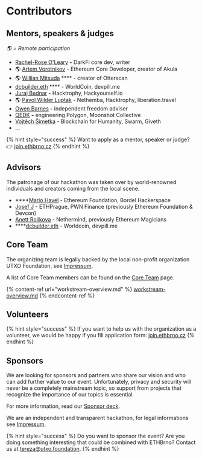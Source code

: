 # Contributors

## Mentors, speakers & judges

_🌎  = Remote participation_

* [Rachel-Rose O'Leary](https://twitter.com/lunar\_mining) **-** DarkFi core dev, writer
* 🌎 [Artem Vorotnikov](https://twitter.com/vorot93) - Ethereum Core Developer, creator of Akula
* 🌎 [Willian Mitsuda](https://twitter.com/wmitsuda) **** - creator of Otterscan
* [dcbuilder.eth](https://twitter.com/DCbuild3r) **** - WorldCoin, devpill.me
* [Juraj Bednar](https://twitter.com/jurbed) **-** Hacktrophy, Hackyourself.io
* 🌎 [Pavol Wilder Luptak](https://twitter.com/wilderko) - Nethemba, Hacktrophy, liberation.travel
* [Owen Barnes](https://twitter.com/temporalwave) **-** independent freedom adviser
* [QEDK](https://twitter.com/qedk\_) **-** engineering Polygon, Moonshot Collective
* [Vojtěch Šimetka](https://twitter.com/vojtechsimetka) - Blockchain for Humanity, Swarm, Giveth
* ...

{% hint style="success" %}
Want to apply as a mentor, speaker or judge? 👉 [join.ethbrno.cz](https://join.ethbrno.cz/)
{% endhint %}

## Advisors

The patronage of our hackathon was taken over by world-renowned individuals and creators coming from the local scene.

* ****[Mario Havel](https://twitter.com/TMIYChao) - Ethereum Foundation, Bordel Hackerspace
* [Josef J](https://twitter.com/JosefJ\_) - ETHPrague, PWN Finance (previously Ethereum Foundation & Devcon)
* [Anett Rolikova](https://twitter.com/AnettRolikova) - Nethermind, previously Ethereum Magicians
* ****[dcbuilder.eth](https://twitter.com/DCbuild3r) - Worldcoin, devpill.me

## Core Team

The organizing team is legally backed by the local non-profit organization UTXO Foundation, see [Impressum](../impressum.md).

A list of Core Team members can be found on the [Core Team](workstream-overview.md) page.

{% content-ref url="workstream-overview.md" %}
[workstream-overview.md](workstream-overview.md)
{% endcontent-ref %}

## Volunteers

{% hint style="success" %}
If you want to help us with the organization as a volunteer, we would be happy if you fill application form: [join.ethbrno.cz](https://join.ethbrno.cz)
{% endhint %}

## Sponsors

We are looking for sponsors and partners who share our vision and who can add further value to our event. Unfortunately, privacy and security will never be a completely mainstream topic, so support from projects that recognize the importance of our topics is essential.

For more information, read our [Sponsor deck](https://ethbrno.cz/sponsor-deck.pdf).

We are an independent and transparent hackathon, for legal informations see [Impressum](../impressum.md).

{% hint style="success" %}
Do you want to sponsor the event? Are you doing something interesting that could be combined with ETHBrno? Contact us at [tereza@utxo.foundation](mailto:tereza@utxo.foundation).
{% endhint %}
